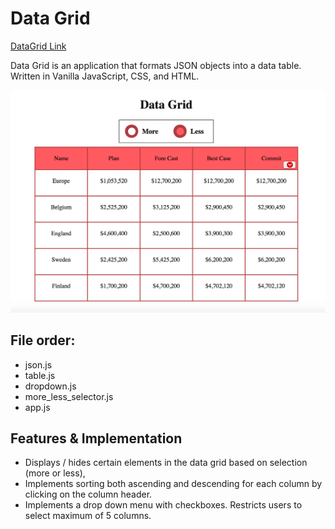# Data Grid

[DataGrid Link](https://hellojohnito.github.io/datagrid/)

Data Grid is an application that formats JSON objects into a data table. Written in Vanilla JavaScript, CSS, and HTML.

![alt text](image/picture.png)


## File order:
 - json.js
 - table.js
 - dropdown.js
 - more_less_selector.js
 - app.js

## Features & Implementation
- Displays / hides certain elements in the data grid based on selection (more or less),
- Implements sorting both ascending and descending for each column by clicking on the column header.
- Implements a drop down menu with checkboxes. Restricts users to select maximum of 5 columns.
